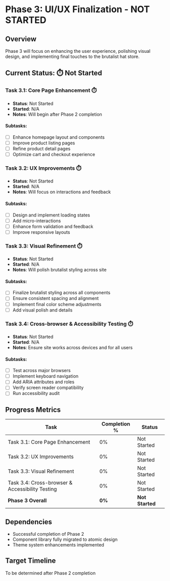 # Phase 3: UI/UX Finalization - NOT STARTED

## Overview
Phase 3 will focus on enhancing the user experience, polishing visual design, and implementing final touches to the brutalist hat store.

## Current Status: ⏱️ Not Started

### Task 3.1: Core Page Enhancement ⏱️
- **Status**: Not Started
- **Started**: N/A
- **Notes**: Will begin after Phase 2 completion

#### Subtasks:
- [ ] Enhance homepage layout and components
- [ ] Improve product listing pages
- [ ] Refine product detail pages
- [ ] Optimize cart and checkout experience

### Task 3.2: UX Improvements ⏱️
- **Status**: Not Started
- **Started**: N/A
- **Notes**: Will focus on interactions and feedback

#### Subtasks:
- [ ] Design and implement loading states
- [ ] Add micro-interactions
- [ ] Enhance form validation and feedback
- [ ] Improve responsive layouts

### Task 3.3: Visual Refinement ⏱️
- **Status**: Not Started
- **Started**: N/A
- **Notes**: Will polish brutalist styling across site

#### Subtasks:
- [ ] Finalize brutalist styling across all components
- [ ] Ensure consistent spacing and alignment
- [ ] Implement final color scheme adjustments
- [ ] Add visual polish and details

### Task 3.4: Cross-browser & Accessibility Testing ⏱️
- **Status**: Not Started
- **Started**: N/A
- **Notes**: Ensure site works across devices and for all users

#### Subtasks:
- [ ] Test across major browsers
- [ ] Implement keyboard navigation
- [ ] Add ARIA attributes and roles
- [ ] Verify screen reader compatibility
- [ ] Run accessibility audit

## Progress Metrics

| Task | Completion % | Status |
|------|--------------|--------|
| Task 3.1: Core Page Enhancement | 0% | Not Started |
| Task 3.2: UX Improvements | 0% | Not Started |
| Task 3.3: Visual Refinement | 0% | Not Started |
| Task 3.4: Cross-browser & Accessibility Testing | 0% | Not Started |
| **Phase 3 Overall** | **0%** | **Not Started** |

## Dependencies
- Successful completion of Phase 2
- Component library fully migrated to atomic design
- Theme system enhancements implemented

## Target Timeline
To be determined after Phase 2 completion 